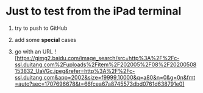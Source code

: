 # Just to test from the iPad terminal 

1. try to push to GitHub 

2. add some **special** cases

3. go with an URL ![https://gimg2.baidu.com/image_search/src=http%3A%2F%2Fc-ssl.duitang.com%2Fuploads%2Fitem%2F202005%2F08%2F20200508153832_UaVGc.jpeg&refer=http%3A%2F%2Fc-ssl.duitang.com&app=2002&size=f9999,10000&q=a80&n=0&g=0n&fmt=auto?sec=1707696678&t=66fcea67a8745573dbd0761d638791e0]